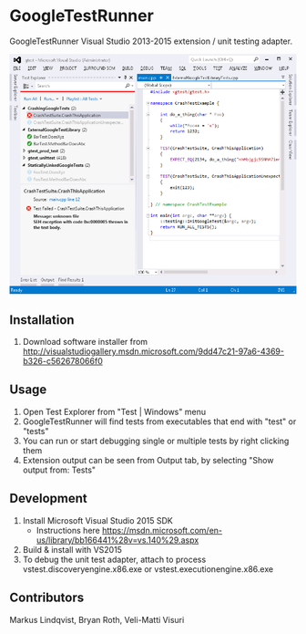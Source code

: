 GoogleTestRunner
================

GoogleTestRunner Visual Studio 2013-2015 extension / unit testing adapter.

![GoogleTestRunner UI](/data/vs_googletestrunner_screenshot.png)


Installation
-------------
1. Download software installer from http://visualstudiogallery.msdn.microsoft.com/9dd47c21-97a6-4369-b326-c562678066f0

Usage
-------------
1. Open Test Explorer from "Test | Windows" menu
2. GoogleTestRunner will find tests from executables that end with "test" or "tests"
3. You can run or start debugging single or multiple tests by right clicking them
4. Extension output can be seen from Output tab, by selecting "Show output from: Tests"

Development
-------------
1. Install Microsoft Visual Studio 2015 SDK 
    * Instructions here https://msdn.microsoft.com/en-us/library/bb166441%28v=vs.140%29.aspx
2. Build & install with VS2015
3. To debug the unit test adapter, attach to process vstest.discoveryengine.x86.exe or vstest.executionengine.x86.exe

Contributors
-------------
Markus Lindqvist, Bryan Roth, Veli-Matti Visuri
